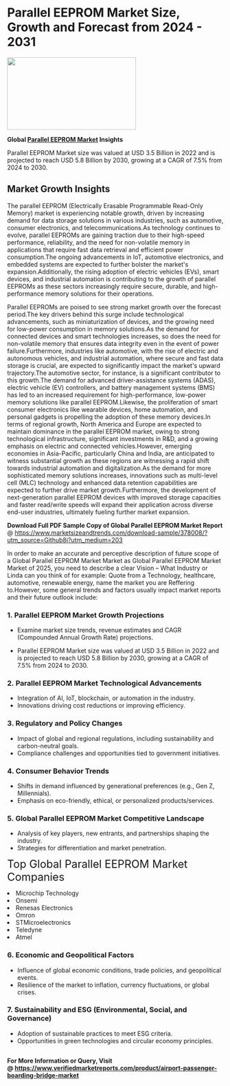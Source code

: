 <H1>Parallel EEPROM Market Size, Growth and Forecast from 2024 - 2031</H1><img class="aligncenter size-medium wp-image-584254" src="https://thirdeyenews.in/wp-content/uploads/2024/09/Global-Market-Research-300x168.jpeg" alt="" width="300" height="168" /><p><strong>Global&nbsp;<a href="https://www.marketsizeandtrends.com/download-sample/378008/?utm_source=Github8j?utm_medium=203">Parallel EEPROM Market</a> Insights</strong></p><p>Parallel EEPROM Market size was valued at USD 3.5 Billion in 2022 and is projected to reach USD 5.8 Billion by 2030, growing at a CAGR of 7.5% from 2024 to 2030.</p><p><h2>Market Growth Insights</h2> <p>The parallel EEPROM (Electrically Erasable Programmable Read-Only Memory) market is experiencing notable growth, driven by increasing demand for data storage solutions in various industries, such as automotive, consumer electronics, and telecommunications.As technology continues to evolve, parallel EEPROMs are gaining traction due to their high-speed performance, reliability, and the need for non-volatile memory in applications that require fast data retrieval and efficient power consumption.The ongoing advancements in IoT, automotive electronics, and embedded systems are expected to further bolster the market's expansion.Additionally, the rising adoption of electric vehicles (EVs), smart devices, and industrial automation is contributing to the growth of parallel EEPROMs as these sectors increasingly require secure, durable, and high-performance memory solutions for their operations.</p> <p>Parallel EEPROMs are poised to see strong market growth over the forecast period.The key drivers behind this surge include technological advancements, such as miniaturization of devices, and the growing need for low-power consumption in memory solutions.As the demand for connected devices and smart technologies increases, so does the need for non-volatile memory that ensures data integrity even in the event of power failure.Furthermore, industries like automotive, with the rise of electric and autonomous vehicles, and industrial automation, where secure and fast data storage is crucial, are expected to significantly impact the market's upward trajectory.The automotive sector, for instance, is a significant contributor to this growth.The demand for advanced driver-assistance systems (ADAS), electric vehicle (EV) controllers, and battery management systems (BMS) has led to an increased requirement for high-performance, low-power memory solutions like parallel EEPROM.Likewise, the proliferation of smart consumer electronics like wearable devices, home automation, and personal gadgets is propelling the adoption of these memory devices.In terms of regional growth, North America and Europe are expected to maintain dominance in the parallel EEPROM market, owing to strong technological infrastructure, significant investments in R&D, and a growing emphasis on electric and connected vehicles.However, emerging economies in Asia-Pacific, particularly China and India, are anticipated to witness substantial growth as these regions are witnessing a rapid shift towards industrial automation and digitalization.As the demand for more sophisticated memory solutions increases, innovations such as multi-level cell (MLC) technology and enhanced data retention capabilities are expected to further drive market growth.Furthermore, the development of next-generation parallel EEPROM devices with improved storage capacities and faster read/write speeds will expand their application across diverse end-user industries, ultimately fueling further market expansion.</p> <p></p><p><span class=""><strong>Download Full PDF Sample Copy of Global Parallel EEPROM Market Report</strong> @ <a href="https://www.marketsizeandtrends.com/download-sample/378008/?utm_source=Github8j?utm_medium=203" target="_blank">https://www.marketsizeandtrends.com/download-sample/378008/?utm_source=Github8j?utm_medium=203</a></span></p><p>In order to make an accurate and perceptive description of future scope of a Global&nbsp;Parallel EEPROM Market Market as Global&nbsp;Parallel EEPROM Market Market of 2025, you need to describe a clear Vision &ndash; What Industry or Linda can you think of for example: Quote from a Technology, healthcare, automotive, renewable energy, name the market you are Reffering to.However, some general trends and factors usually impact market reports and their future outlook include:</p><h3>1.&nbsp;<strong>Parallel EEPROM Market Growth Projections</strong></h3><ul><li>Examine market size trends, revenue estimates and CAGR (Compounded Annual Growth Rate) projections.</li><li><p>Parallel EEPROM Market size was valued at USD 3.5 Billion in 2022 and is projected to reach USD 5.8 Billion by 2030, growing at a CAGR of 7.5% from 2024 to 2030.</p></li></ul><h3>2.&nbsp;<strong>Parallel EEPROM Market Technological Advancements</strong></h3><ul><li>Integration of AI, IoT, blockchain, or automation in the industry.</li><li>Innovations driving cost reductions or improving efficiency.</li></ul><h3>3.&nbsp;<strong>Regulatory and Policy Changes</strong></h3><ul><li>Impact of global and regional regulations, including sustainability and carbon-neutral goals.</li><li>Compliance challenges and opportunities tied to government initiatives.</li></ul><h3>4.&nbsp;<strong>Consumer Behavior Trends</strong></h3><ul><li>Shifts in demand influenced by generational preferences (e.g., Gen Z, Millennials).</li><li>Emphasis on eco-friendly, ethical, or personalized products/services.</li></ul><h3>5.&nbsp;<strong>Global Parallel EEPROM Market Competitive Landscape</strong></h3><ul><li>Analysis of key players, new entrants, and partnerships shaping the industry.</li><li>Strategies for differentiation and market penetration.</li></ul><p data-pm-slice="1 1 []"><span style="color: inherit; font-family: inherit; font-size: 25px;">Top Global Parallel EEPROM Market Companies</span></p><div class="" data-test-id=""><p><li>Microchip Technology</li><li> Onsemi</li><li> Renesas Electronics</li><li> Omron</li><li> STMicroelectronics</li><li> Teledyne</li><li> Atmel</li></p></div><h3>6.&nbsp;<strong>Economic and Geopolitical Factors</strong></h3><ul><li>Influence of global economic conditions, trade policies, and geopolitical events.</li><li>Resilience of the market to inflation, currency fluctuations, or global crises.</li></ul><h3>7.&nbsp;<strong>Sustainability and ESG (Environmental, Social, and Governance)</strong></h3><ul><li>Adoption of sustainable practices to meet ESG criteria.</li><li>Opportunities in green technologies and circular economy principles.</li></ul><h2><strong style="font-size: 14px;">For More Information or Query, Visit @&nbsp;</strong><a style="background-color: #ffffff; font-size: 14px;" href="https://www.marketsizeandtrends.com/report/parallel-eeprom-market/" target="_blank">https://www.verifiedmarketreports.com/product/airport-passenger-boarding-bridge-market</a></h2>